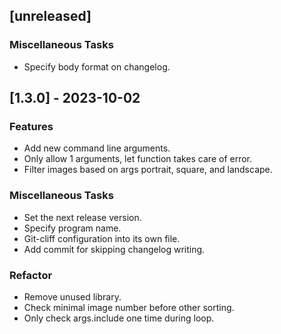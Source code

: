## [unreleased]

### Miscellaneous Tasks

- Specify body format on changelog.

## [1.3.0] - 2023-10-02

### Features

- Add new command line arguments.
- Only allow 1 arguments, let function takes care of error.
- Filter images based on args portrait, square, and landscape.

### Miscellaneous Tasks

- Set the next release version.
- Specify program name.
- Git-cliff configuration into its own file.
- Add commit for skipping changelog writing.

### Refactor

- Remove unused library.
- Check minimal image number before other sorting.
- Only check args.include one time during loop.

<!-- generated by git-cliff -->
